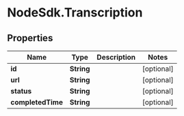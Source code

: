 # NodeSdk.Transcription

## Properties

Name | Type | Description | Notes
------------ | ------------- | ------------- | -------------
**id** | **String** |  | [optional] 
**url** | **String** |  | [optional] 
**status** | **String** |  | [optional] 
**completedTime** | **String** |  | [optional] 


